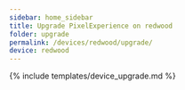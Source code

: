 ```yaml
---
sidebar: home_sidebar
title: Upgrade PixelExperience on redwood
folder: upgrade
permalink: /devices/redwood/upgrade/
device: redwood
---
```

{% include templates/device_upgrade.md %}
